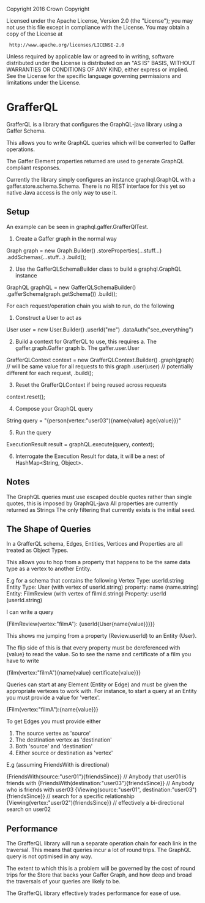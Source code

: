   Copyright 2016 Crown Copyright

  Licensed under the Apache License, Version 2.0 (the "License");
  you may not use this file except in compliance with the License.
  You may obtain a copy of the License at

     http://www.apache.org/licenses/LICENSE-2.0

  Unless required by applicable law or agreed to in writing, software
  distributed under the License is distributed on an "AS IS" BASIS,
  WITHOUT WARRANTIES OR CONDITIONS OF ANY KIND, either express or implied.
  See the License for the specific language governing permissions and
  limitations under the License.

GrafferQL
==================================

GrafferQL is a library that configures the GraphQL-java library using a Gaffer Schema.

This allows you to write GraphQL queries which will be converted to Gaffer operations.

The Gaffer Element properties returned are used to generate GraphQL compliant responses.

Currently the library simply configures an instance graphql.GraphQL with a gaffer.store.schema.Schema.
There is no REST interface for this yet so native Java access is the only way to use it.

Setup
------------------
An example can be seen in graphql.gaffer.GrafferQlTest.

1. Create a Gaffer graph in the normal way

  Graph graph = new Graph.Builder()
        .storeProperties(...stuff...)
        .addSchemas(...stuff...)
        .build();
        
2. Use the GafferQLSchemaBuilder class to build a graphql.GraphQL instance

  GraphQL graphQL = new GafferQLSchemaBuilder()
        .gafferSchema(graph.getSchema())
        .build();
        
For each request/operation chain you wish to run, do the following
1. Construct a User to act as

  User user = new User.Builder()
        .userId("me")
        .dataAuth("see_everything")
                
2. Build a context for GrafferQL to use, this requires
  a. The gaffer.graph.Gaffer graph
  b. The gaffer.user.User

  GrafferQLContext context = new GrafferQLContext.Builder()
        .graph(graph) // will be same value for all requests to this graph
        .user(user) // potentially different for each request, 
        .build();
                
3. Reset the GrafferQLContext if being reused across requests

  context.reset();
  
4. Compose your GraphQL query

  String query = "{person(vertex:\"user03\"){name{value} age{value}}}"
  
5. Run the query

  ExecutionResult result = graphQL.execute(query, context);
  
6. Interrogate the Execution Result for data, it will be a nest of HashMap<String, Object>.

Notes
------------------
The GraphQL queries must use escaped double quotes rather than single quotes, this is imposed by GraphQL-java
All properties are currently returned as Strings
The only filtering that currently exists is the initial seed.

The Shape of Queries
------------------
In a GrafferQL schema, Edges, Entities, Vertices and Properties are all treated as Object Types.

This allows you to hop from a property that happens to be the same data type as a vertex to another Entity.

E.g for a schema that contains the following
Vertex Type: userId.string
Entity Type: User (with vertex of userId.string)
  property: name (name.string)
Entity: FilmReview (with vertex of filmId.string)
  Property: userId (userId.string)
  
I can write a query

  {FilmReview(vertex:"filmA"): {userId{User{name{value}}}}}

This shows me jumping from a property (Review.userId) to an Entity (User).

The flip side of this is that every property must be dereferenced with {value} to read the value.
So to see the name and certificate of a film you have to write

  {film(vertex:"filmA"){name{value} certificate{value}}}
  
Queries can start at any Element (Entity or Edge) and must be given the appropriate vertexes to work with.
For instance, to start a query at an Entity you must provide a value for 'vertex'.

  {Film(vertex:"filmA"):{name{value}}}
  
To get Edges you must provide either
1. The source vertex as 'source'
2. The destination vertex as 'destination'
3. Both 'source' and 'destination'
4. Either source or destination as 'vertex'

E.g (assuming FriendsWith is directional)

  {FriendsWith(source:"user01"){friendsSince}} // Anybody that user01 is friends with
  {FriendsWith(destination:"user03"){friendsSince}} // Anybody who is friends with user03
  {Viewing(source:"user01", destination:"user03"){friendsSince}} // search for a specific relationship
  {Viewing(vertex:"user02"){friendsSince}} // effectively a bi-directional search on user02
  
Performance
------------------
The GrafferQL library will run a separate operation chain for each link in the traversal. This means that queries incur
a lot of round trips. The GraphQL query is not optimised in any way.

The extent to which this is a problem will be governed by the cost of round trips for the Store that backs your Gaffer Graph,
and how deep and broad the traversals of your queries are likely to be.

The GrafferQL library effectively trades performance for ease of use.
